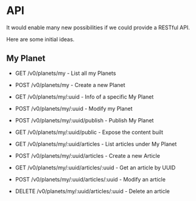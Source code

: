 # API

It would enable many new possibilities if we could provide a RESTful API.

Here are some initial ideas.

## My Planet

* GET /v0/planets/my - List all my Planets
* POST /v0/planets/my - Create a new Planet

* GET /v0/planets/my/:uuid - Info of a specific My Planet
* POST /v0/planets/my/:uuid - Modify my Planet
* POST /v0/planets/my/:uuid/publish - Publish My Planet
* GET /v0/planets/my/:uuid/public - Expose the content built

* GET /v0/planets/my/:uuid/articles - List articles under My Planet
* POST /v0/planets/my/:uuid/articles - Create a new Article
  
* GET /v0/planets/my/:uuid/articles/:uuid - Get an article by UUID
* POST /v0/planets/my/:uuid/articles/:uuid - Modify an article
* DELETE /v0/planets/my/:uuid/articles/:uuid - Delete an article